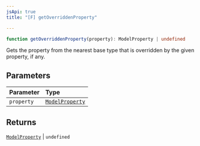 ```yaml
---
jsApi: true
title: "[F] getOverriddenProperty"

---
```

```ts
function getOverriddenProperty(property): ModelProperty | undefined
```

Gets the property from the nearest base type that is overridden by the
given property, if any.

## Parameters

| Parameter | Type |
| :------ | :------ |
| `property` | [`ModelProperty`](../interfaces/ModelProperty.md) |

## Returns

[`ModelProperty`](../interfaces/ModelProperty.md) \| `undefined`
